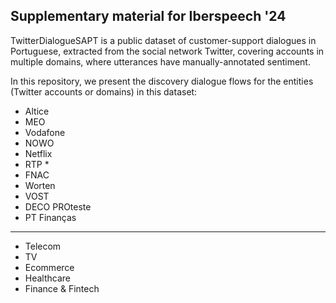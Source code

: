 ## Supplementary material for Iberspeech '24

TwitterDialogueSAPT is a public dataset of customer-support dialogues in Portuguese, extracted from the social network Twitter, covering accounts in multiple domains, 
where utterances have manually-annotated sentiment. 

In this repository, we present the discovery dialogue flows for the entities (Twitter accounts or domains) in this dataset:
+ Altice
+ MEO
+ Vodafone
+ NOWO
+ Netflix
+ RTP *
+ FNAC
+ Worten
+ VOST
+ DECO PROteste
+ PT Finanças
---------------------
+ Telecom
+ TV
+ Ecommerce
+ Healthcare
+ Finance & Fintech


